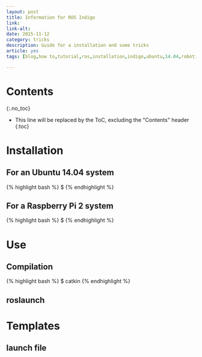```yaml
---
layout: post
title: Information for ROS Indigo
link: 
link-alt: 
date: 2015-11-12
category: tricks
description: Guide for a installation and some tricks
article: yes
tags: [blog,how to,tutorial,ros,installation,indigo,ubuntu,14.04,robotics,baxter,simulator]

---
```


# Contents
{:.no_toc}

* This line will be replaced by the ToC, excluding the "Contents" header
{:toc}

# Installation

## For an Ubuntu 14.04 system

{% highlight bash %}
$ 
{% endhighlight %}

## For a Raspberry Pi 2 system

{% highlight bash %}
$ 
{% endhighlight %}

# Use

## Compilation

{% highlight bash %}
$ catkin
{% endhighlight %}

## roslaunch



# Templates

## launch file

